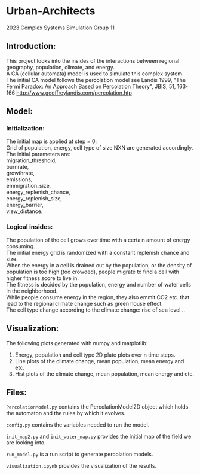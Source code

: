 # Urban-Architects
2023 Complex Systems Simulation Group 11

## Introduction:  

This project looks into the insides of the interactions between regional geography, population, climate, and energy.  
A CA (cellular automata) model is used to simulate this complex system.  
The initial CA model follows the percolation model see Landis 1999, "The Fermi Paradox: An Approach Based on Percolation Theory", JBIS, 51, 163-166
http://www.geoffreylandis.com/percolation.htp  

## Model:   

### Initialization:  
The initial map is applied at step = 0;  
Grid of population, energy, cell type of size NXN are generated accordingly.    
The initial parameters are:  
    migration_threshold,  
    burnrate,   
    growthrate,      
    emissions,         
    emmigration_size,     
    energy_replenish_chance,     
    energy_replenish_size,     
    energy_barrier,     
    view_distance.  


### Logical insides:  

The population of the cell grows over time with a certain amount of energy consuming.  
The initial energy grid is randomized with a constant replenish chance and size.  
When the energy in a cell is drained out by the population, or the density of population is too high (too crowded), people migrate to find a cell with higher fitness score to live in.  
The fitness is decided by the population, energy and number of water cells in the neighborhood.  
While people consume energy in the region, they also emmit CO2 etc. that lead to the regional climate change such as green house effect.  
The cell type change according to the climate change: rise of sea level...  

## Visualization:  

The following plots generated with numpy and matplotlib:    
1. Energy, population and cell type 2D plate plots over n time steps.    
2. Line plots of the climate change, mean population, mean energy and etc.   
3. Hist plots of the climate change, mean population, mean energy and etc.   

## Files:  

`PercolationModel.py` contains the PercolationModel2D object which holds the automaton and the rules by which it evolves.

`config.py` contains the variables needed to run the model.

`init_map2.py` and `init_water_map.py` provides the initial map of the field we are looking into.

`run_model.py` is a run script to generate percolation models.

`visualization.ipynb` provides the visualization of the results.
